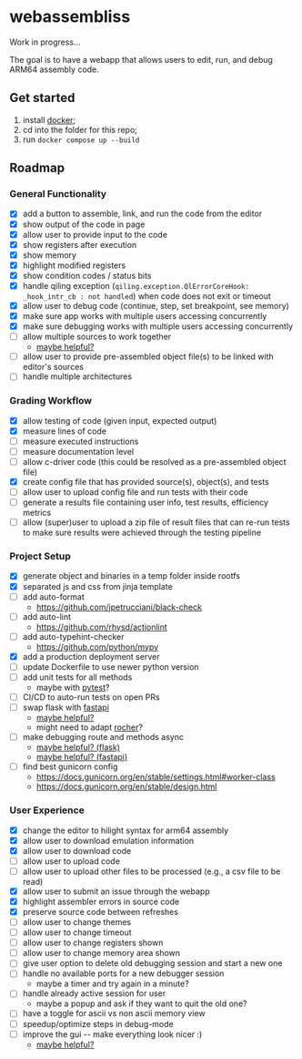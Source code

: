 # webassembliss

Work in progress...

The goal is to have a webapp that allows users to edit, run, and debug ARM64 assembly code.

## Get started
1. install [docker](https://www.docker.com/get-started/);
2. cd into the folder for this repo;
3. run `docker compose up --build`

## Roadmap

### General Functionality
- [x] add a button to assemble, link, and run the code from the editor
- [x] show output of the code in page
- [x] allow user to provide input to the code
- [x] show registers after execution
- [x] show memory
- [x] highlight modified registers
- [x] show condition codes / status bits
- [x] handle qiling exception (`qiling.exception.QlErrorCoreHook: _hook_intr_cb : not handled`) when code does not exit or timeout 
- [x] allow user to debug code (continue, step, set breakpoint, see memory)
- [x] make sure app works with multiple users accessing concurrently
- [x] make sure debugging works with multiple users accessing concurrently
- [ ] allow multiple sources to work together
	- [maybe helpful?](https://github.com/microsoft/monaco-editor/issues/604#issuecomment-344214706)
- [ ] allow user to provide pre-assembled object file(s) to be linked with editor's sources
- [ ] handle multiple architectures

### Grading Workflow
- [x] allow testing of code (given input, expected output)
- [x] measure lines of code
- [ ] measure executed instructions
- [ ] measure documentation level
- [ ] allow c-driver code (this could be resolved as a pre-assembled object file)
- [x] create config file that has provided source(s), object(s), and tests
- [ ] allow user to upload config file and run tests with their code
- [ ] generate a results file containing user info, test results, efficiency metrics
- [ ] allow (super)user to upload a zip file of result files that can re-run tests to make sure results were achieved through the testing pipeline

### Project Setup
- [x] generate object and binaries in a temp folder inside rootfs
- [x] separated js and css from jinja template
- [ ] add auto-format
	- https://github.com/jpetrucciani/black-check
- [ ] add auto-lint
	- https://github.com/rhysd/actionlint
- [ ] add auto-typehint-checker
	- https://github.com/python/mypy
- [x] add a production deployment server
- [ ] update Dockerfile to use newer python version
- [ ] add unit tests for all methods
	- maybe with [pytest](https://docs.pytest.org/en/stable/getting-started.html)?
- [ ] CI/CD to auto-run tests on open PRs
- [ ] swap flask with [fastapi](https://fastapi.tiangolo.com/)
	- [maybe helpful?](https://testdriven.io/blog/moving-from-flask-to-fastapi/)
	- might need to adapt [rocher](https://github.com/julien-duponchelle/rocher/blob/main/rocher/flask.py)?
- [ ] make debugging route and methods async
	- [maybe helpful? (flask)](https://flask.palletsprojects.com/en/stable/async-await/)
	- [maybe helpful? (fastapi)](https://fastapi.tiangolo.com/async/)
- [ ] find best gunicorn config
	- https://docs.gunicorn.org/en/stable/settings.html#worker-class
	- https://docs.gunicorn.org/en/stable/design.html

### User Experience
- [x] change the editor to hilight syntax for arm64 assembly
- [x] allow user to download emulation information
- [x] allow user to download code
- [ ] allow user to upload code
- [ ] allow user to upload other files to be processed (e.g., a csv file to be read)
- [x] allow user to submit an issue through the webapp
- [x] highlight assembler errors in source code
- [x] preserve source code between refreshes
- [ ] allow user to change themes
- [ ] allow user to change timeout
- [ ] allow user to change registers shown
- [ ] allow user to change memory area shown
- [ ] give user option to delete old debugging session and start a new one
- [ ] handle no available ports for a new debugger session
	- maybe a timer and try again in a minute?
- [ ] handle already active session for user
	- maybe a popup and ask if they want to quit the old one?
- [ ] have a toggle for ascii vs non ascii memory view
- [ ] speedup/optimize steps in debug-mode
- [ ] improve the gui -- make everything look nicer :)
	- [maybe helpful?](https://getbootstrap.com/)
